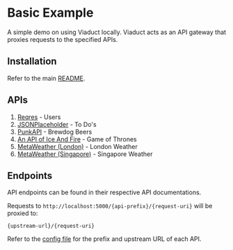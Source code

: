 # Basic Example

A simple demo on using Viaduct locally. Viaduct acts as an API gateway that proxies requests to the specified APIs.

## Installation

Refer to the main [README](https://github.com/jace-ys/viaduct#basic-example).

## APIs
1. [Reqres](https://reqres.in) - Users
2. [JSONPlaceholder](https://jsonplaceholder.typicode.com) - To Do's
3. [PunkAPI](https://punkapi.com/documentation/v2) - Brewdog Beers
4. [An API of Ice And Fire](https://anapioficeandfire.com/) - Game of Thrones
5. [MetaWeather (London)](https://www.metaweather.com/api/) - London Weather
5. [MetaWeather (Singapore)](https://www.metaweather.com/api/) - Singapore Weather

## Endpoints

API endpoints can be found in their respective API documentations.

Requests to `http://localhost:5000/{api-prefix}/{request-uri}` will be proxied to:

```
{upstream-url}/{request-uri}
```

Refer to the [config file](https://github.com/jace-ys/viaduct/blob/master/examples/basic/config.yaml) for the prefix and upstream URL of each API.
